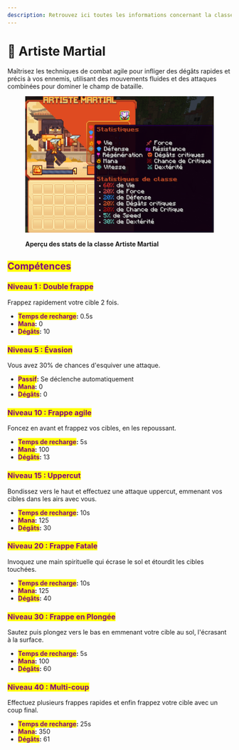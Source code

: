```yaml
---
description: Retrouvez ici toutes les informations concernant la classe Artiste Martial
---
```


# 🥋 Artiste Martial

Maîtrisez les techniques de combat agile pour infliger des dégâts rapides et précis à vos ennemis, utilisant des mouvements fluides et des attaques combinées pour dominer le champ de bataille.

<figure><img src="../../.gitbook/assets/image (42).png" alt=""><figcaption><p><strong>Aperçu des stats de la classe Artiste Martial</strong></p></figcaption></figure>

## <mark style="color:purple;">Compétences</mark>

### <mark style="color:purple;">N</mark><mark style="color:purple;">**iveau 1 : Double frappe**</mark>

Frappez rapidement votre cible 2 fois.

* <mark style="color:purple;">**Temps de recharge**</mark>**:** 0.5s
* <mark style="color:purple;">**Mana**</mark>**:** 0
* <mark style="color:purple;">**Dégâts**</mark>**:** 10

### <mark style="color:purple;">N</mark><mark style="color:purple;">**iveau 5 : Évasion**</mark>

Vous avez 30% de chances d'esquiver une attaque.

* <mark style="color:purple;">**Passif**</mark>**:** Se déclenche automatiquement
* <mark style="color:purple;">**Mana**</mark>**:** 0
* <mark style="color:purple;">**Dégâts**</mark>**:** 0

### <mark style="color:purple;">N</mark><mark style="color:purple;">**iveau 10 : Frappe agile**</mark>

Foncez en avant et frappez vos cibles, en les repoussant.

* <mark style="color:purple;">**Temps de recharge**</mark>**:** 5s
* <mark style="color:purple;">**Mana**</mark>**:** 100
* <mark style="color:purple;">**Dégâts**</mark>**:** 13

### <mark style="color:purple;">N</mark><mark style="color:purple;">**iveau 15 : Uppercut**</mark>

Bondissez vers le haut et effectuez une attaque uppercut, emmenant vos cibles dans les airs avec vous.

* <mark style="color:purple;">**Temps de recharge**</mark>**:** 10s
* <mark style="color:purple;">**Mana**</mark>**:** 125
* <mark style="color:purple;">**Dégâts**</mark>**:** 30

### <mark style="color:purple;">N</mark><mark style="color:purple;">**iveau 20 : Frappe Fatale**</mark>

Invoquez une main spirituelle qui écrase le sol et étourdit les cibles touchées.

* <mark style="color:purple;">**Temps de recharge**</mark>**:** 10s
* <mark style="color:purple;">**Mana**</mark>**:** 125
* <mark style="color:purple;">**Dégâts**</mark>**:** 40

### <mark style="color:purple;">N</mark><mark style="color:purple;">**iveau 30 : Frappe en Plongée**</mark>

Sautez puis plongez vers le bas en emmenant votre cible au sol, l'écrasant à la surface.

* <mark style="color:purple;">**Temps de recharge**</mark>**:** 5s
* <mark style="color:purple;">**Mana**</mark>**:** 100
* <mark style="color:purple;">**Dégâts**</mark>**:** 60

### <mark style="color:purple;">N</mark><mark style="color:purple;">**iveau 40 : Multi-coup**</mark>

Effectuez plusieurs frappes rapides et enfin frappez votre cible avec un coup final.

* <mark style="color:purple;">**Temps de recharge**</mark>**:** 25s
* <mark style="color:purple;">**Mana**</mark>**:** 350
* <mark style="color:purple;">**Dégâts**</mark>**:** 61
